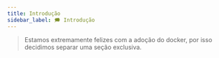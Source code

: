 ```yaml
---
title: Introdução
sidebar_label: 🗯 Introdução
---
```


> Estamos extremamente felizes com a adoção do docker, por isso decidimos separar uma seção exclusiva.
